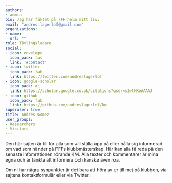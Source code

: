 ```yaml
---
authors: 
- admin
bio: Jag har fäktat på FFF hela mitt liv.
email: "andres.lagerlof@gmail.com"
organizations:
- name: 
  url: ""
role: Tävlingsledare
social:
- icon: envelope
  icon_pack: fas
  link: '#contact'
- icon: twitter
  icon_pack: fab
  link: https://twitter.com/andreslagerlof
- icon: google-scholar
  icon_pack: ai
  link: https://scholar.google.co.uk/citations?user=sIwtMXoAAAAJ
- icon: github
  icon_pack: fab
  link: https://github.com/andreslagerlof/km
superuser: true
title: Andrés Gomez
user_groups:
- Researchers
- Visitors
---
```


Den här sajten är till för alla som vill ställa upp på eller hålla sig informerad om vad som händer på FFFs klubbmästerskap. Här kan alla få reda på den senaste infomrationen rörande KM. Alla texter och kommentarer är mina egna och är tänkta att informera och kanske även roa.  

Om ni har några synpunkter är det bara att höra av er till mej på klubben, via sajtens kontaktformulär eller via Twitter.
